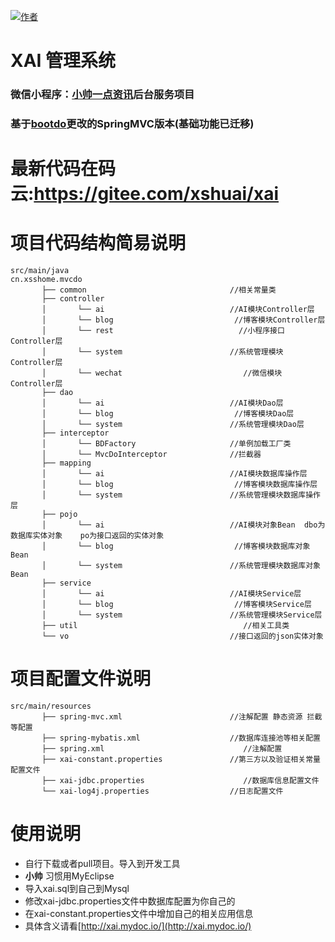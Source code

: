[![作者](https://img.shields.io/badge/%E4%BD%9C%E8%80%85-%E5%B0%8F%E5%B8%85%E4%B8%B6-7AD6FD.svg)](https://www.xsshome.cn/)
# XAI 管理系统
### 微信小程序：[小帅一点资讯](https://gitee.com/xshuai/weixinxiaochengxu)后台服务项目
### 基于[bootdo](https://gitee.com/lcg0124/bootdo)更改的SpringMVC版本(基础功能已迁移)
# 最新代码在码云:https://gitee.com/xshuai/xai
# 项目代码结构简易说明
```
src/main/java
cn.xsshome.mvcdo
       ├── common                                //相关常量类   
       ├── controller                            
       │       └── ai                            //AI模块Controller层       
       │       └── blog                           //博客模块Controller层          
       │       └── rest                            //小程序接口Controller层       
       │       └── system                        //系统管理模块Controller层  
       │       └── wechat                           //微信模块Controller层                      
       ├── dao                                   
       │       └── ai                            //AI模块Dao层       
       │       └── blog                           //博客模块Dao层               
       │       └── system                        //系统管理模块Dao层        
       ├── interceptor
       │       └── BDFactory                     //单例加载工厂类       
       │       └── MvcDoInterceptor              //拦截器
       ├── mapping                               
       │       └── ai                            //AI模块数据库操作层       
       │       └── blog                           //博客模块数据库操作层               
       │       └── system                        //系统管理模块数据库操作层        
       ├── pojo
       │       └── ai                            //AI模块对象Bean  dbo为数据库实体对象    po为接口返回的实体对象
       │       └── blog                           //博客模块数据库对象Bean               
       │       └── system                        //系统管理模块数据库对象Bean   
       ├── service
       │       └── ai                            //AI模块Service层
       │       └── blog                           //博客模块Service层               
       │       └── system                        //系统管理模块Service层  
       ├── util                                     //相关工具类
       └── vo                                    //接口返回的json实体对象
```

# 项目配置文件说明
```
src/main/resources
       ├── spring-mvc.xml                        //注解配置 静态资源 拦截等配置  
       ├── spring-mybatis.xml                    //数据库连接池等相关配置
       ├── spring.xml                               //注解配置
       ├── xai-constant.properties               //第三方以及验证相关常量配置文件
       ├── xai-jdbc.properties                      //数据库信息配置文件                            
       └── xai-log4j.properties                  //日志配置文件
```
# 使用说明
- 自行下载或者pull项目。导入到开发工具  
- **小帅** 习惯用MyEclipse
- 导入xai.sql到自己到Mysql
- 修改xai-jdbc.properties文件中数据库配置为你自己的
- 在xai-constant.properties文件中增加自己的相关应用信息
- 具体含义请看[http://xai.mydoc.io/](http://xai.mydoc.io/)
